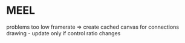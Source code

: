 MEEL
========================================

problems
    too low framerate
    => create cached canvas for connections drawing - update only if control ratio changes


